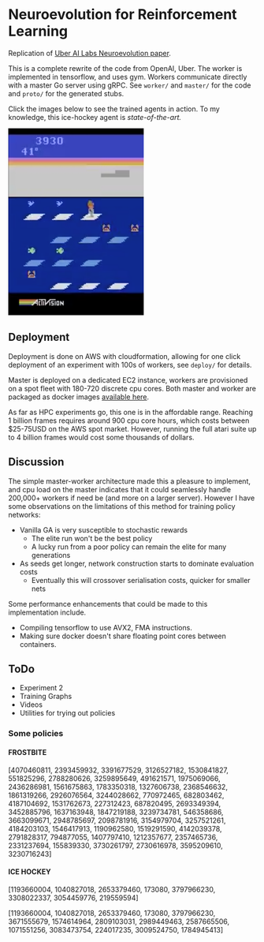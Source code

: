 # Neuroevolution for Reinforcement Learning

Replication of [Uber AI Labs Neuroevolution paper](https://arxiv.org/pdf/1712.06567.pdf).

This is a complete rewrite of the code from OpenAI, Uber. The worker is implemented in tensorflow, and uses gym.
Workers communicate directly with a master Go server using gRPC. See `worker/` and `master/` for the code and
`proto/` for the generated stubs.

Click the images below to see the trained agents in action. To my knowledge, this ice-hockey agent is *state-of-the-art.*

[![Frostbite Agent](img/frostbite.png)](https://www.youtube.com/watch?v=rotoBxjUBmM)


## Deployment

Deployment is done on AWS with cloudformation, allowing for one click deployment of an experiment with 100s of
workers, see `deploy/` for details.

Master is deployed on a dedicated EC2 instance, workers are provisioned on a spot fleet with 180-720 discrete cpu
cores. Both master and worker are packaged as docker images [available here](http://dockerhub.com/r/cshenton/neuro).

As far as HPC experiments go, this one is in the affordable range. Reaching 1 billion frames requires around
900 cpu core hours, which costs between $25-75USD on the AWS spot market. However, running the full atari suite
up to 4 billion frames would cost some thousands of dollars.


## Discussion

The simple master-worker architecture made this a pleasure to implement, and cpu load on the master indicates
that it could seamlessly handle 200,000+ workers if need be (and more on a larger server). However I have some
observations on the limitations of this method for training policy networks:

- Vanilla GA is very susceptible to stochastic rewards
    - The elite run won't be the best policy
    - A lucky run from a poor policy can remain the elite for many generations
- As seeds get longer, network construction starts to dominate evaluation costs
    - Eventually this will crossover serialisation costs, quicker for smaller nets

Some performance enhancements that could be made to this implementation include.

- Compiling tensorflow to use AVX2, FMA instructions.
- Making sure docker doesn't share floating point cores between containers.


## ToDo

- Experiment 2
- Training Graphs
- Videos
- Utilities for trying out policies


### Some policies

#### FROSTBITE

[4070460811, 2393459932, 3391677529, 3126527182, 1530841827, 551825296, 2788280626, 3259895649, 491621571, 1975069066, 2436286981, 1561675863, 1783350318, 1327606738, 2368546632, 1861319266, 2926076564, 3244028662, 770972465, 682803462, 4187104692, 1531762673, 227312423, 687820495, 2693349394, 3452885796, 1637163948, 1847219188, 3239734781, 546358686, 3663099671, 2948785697, 2098781916, 3154979704, 3257521261, 4184203103, 1546417913, 1190962580, 1519291590, 4142039378, 2791828317, 794877055, 1407797410, 1212357677, 2357465736, 2331237694, 155839330, 3730261797, 2730616978, 3595209610, 3230716243]


#### ICE HOCKEY

[1193660004, 1040827018, 2653379460, 173080, 3797966230, 3308022337, 3054459776, 219559594]

[1193660004, 1040827018, 2653379460, 173080, 3797966230, 3671555679, 1574614964, 2809103031, 2989449463, 2587665506, 1071551256, 3083473754, 224017235, 3009524750, 1784945413]
